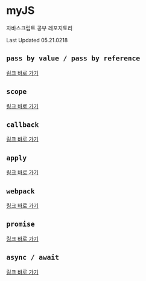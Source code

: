 # myJS

자바스크립트 공부 레포지토리

Last Updated 05.21.0218

## `pass by value / pass by reference`

[링크 바로 가기](https://github.com/hyun-park/myJS/tree/master/pass_by_value_or_reference)

## `scope`

[링크 바로 가기](https://github.com/hyun-park/myJS/tree/master/scope)

## `callback`

[링크 바로 가기](https://github.com/hyun-park/myJS/tree/master/callback)

## `apply`

[링크 바로 가기](https://github.com/hyun-park/myJS/tree/master/apply)

## `webpack`

[링크 바로 가기](https://github.com/hyun-park/myJS/tree/master/webpack)

## `promise`

[링크 바로 가기](https://github.com/hyun-park/myJS/tree/master/promise)

## `async / await`

[링크 바로 가기](https://github.com/hyun-park/myJS/tree/master/async_await)
